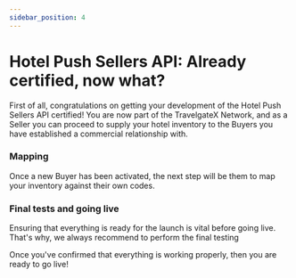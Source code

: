 ```yaml
---
sidebar_position: 4
---
```


# Hotel Push Sellers API: Already certified, now what?

First of all, congratulations on getting your development of the Hotel Push Sellers API certified! You are now part of the TravelgateX Network, and as a Seller you can proceed to supply your hotel inventory to the Buyers you have established a commercial relationship with.

### Mapping
Once a new Buyer has been activated, the next step will be them to map your inventory against their own codes.

### Final tests and going live
Ensuring that everything is ready for the launch is vital before going live. That's why, we always recommend to perform the final testing

Once you've confirmed that everything is working properly, then you are ready to go live!